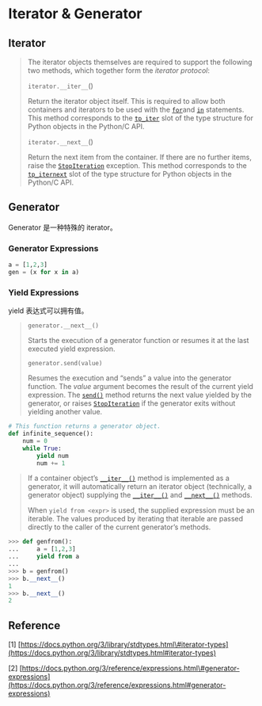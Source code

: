 # Iterator & Generator

## Iterator

> The iterator objects themselves are required to support the following two methods, which together form the _iterator protocol_:
>
> `iterator.__iter__`\(\)
>
> Return the iterator object itself. This is required to allow both containers and iterators to be used with the [`for`](https://docs.python.org/3/reference/compound_stmts.html#for)and [`in`](https://docs.python.org/3/reference/expressions.html#in) statements. This method corresponds to the [`tp_iter`](https://docs.python.org/3/c-api/typeobj.html#c.PyTypeObject.tp_iter) slot of the type structure for Python objects in the Python/C API.
>
> `iterator.__next__`\(\)
>
> Return the next item from the container. If there are no further items, raise the [`StopIteration`](https://docs.python.org/3/library/exceptions.html#StopIteration) exception. This method corresponds to the [`tp_iternext`](https://docs.python.org/3/c-api/typeobj.html#c.PyTypeObject.tp_iternext) slot of the type structure for Python objects in the Python/C API.

## Generator

Generator 是一种特殊的 iterator。

### Generator Expressions

```python
a = [1,2,3]
gen = (x for x in a)
```

### Yield Expressions

yield 表达式可以拥有值。

> `generator.__next__()`
>
> Starts the execution of a generator function or resumes it at the last executed yield expression.
>
> `generator.send(value)`
>
> Resumes the execution and “sends” a value into the generator function. The _value_ argument becomes the result of the current yield expression. The [`send()`](https://docs.python.org/3/reference/expressions.html#generator.send) method returns the next value yielded by the generator, or raises [`StopIteration`](https://docs.python.org/3/library/exceptions.html#StopIteration) if the generator exits without yielding another value.

```python
# This function returns a generator object.
def infinite_sequence():
    num = 0
    while True:
        yield num
        num += 1
```

> If a container object’s [`__iter__()`](https://docs.python.org/3/reference/datamodel.html#object.__iter__) method is implemented as a generator, it will automatically return an iterator object \(technically, a generator object\) supplying the [`__iter__()`](https://docs.python.org/3/reference/datamodel.html#object.__iter__) and [`__next__()`](https://docs.python.org/3/reference/expressions.html#generator.__next__) methods.
>
> When `yield from <expr>` is used, the supplied expression must be an iterable. The values produced by iterating that iterable are passed directly to the caller of the current generator’s methods.

```python
>>> def genfrom():
...     a = [1,2,3]
...     yield from a
...
>>> b = genfrom()
>>> b.__next__()
1
>>> b.__next__()
2
```

## Reference

\[1\] [https://docs.python.org/3/library/stdtypes.html\#iterator-types](https://docs.python.org/3/library/stdtypes.html#iterator-types)

\[2\] [https://docs.python.org/3/reference/expressions.html\#generator-expressions](https://docs.python.org/3/reference/expressions.html#generator-expressions)

